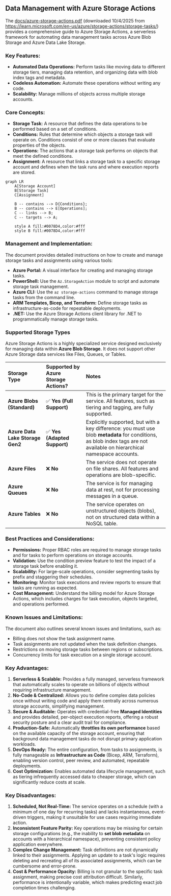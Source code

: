 ## Data Management with Azure Storage Actions

The [docs/azure-storage-actions.pdf](./docs/azure-storage-actions.pdf) (downloaded 10/4/2025 from https://learn.microsoft.com/en-us/azure/storage-actions/storage-tasks/) provides a comprehensive guide to Azure Storage Actions, a serverless framework for automating data management tasks across Azure Blob Storage and Azure Data Lake Storage.

### Key Features:

*   **Automated Data Operations:** Perform tasks like moving data to different storage tiers, managing data retention, and organizing data with blob index tags and metadata.
*   **Codeless Automation:** Automate these operations without writing any code.
*   **Scalability:** Manage millions of objects across multiple storage accounts.

### Core Concepts:

*   **Storage Task:** A resource that defines the data operations to be performed based on a set of conditions.
*   **Conditions:** Rules that determine which objects a storage task will operate on. Conditions consist of one or more clauses that evaluate properties of the objects.
*   **Operations:** The actions that a storage task performs on objects that meet the defined conditions.
*   **Assignment:** A resource that links a storage task to a specific storage account and defines when the task runs and where execution reports are stored.

```mermaid
graph LR
    A[Storage Account]
    B[Storage Task]
    C[Assignment]

    B -- contains --> D{Conditions};
    B -- contains --> E[Operations];
    C -- links --> B;
    C -- targets --> A;

    style A fill:#0078D4,color:#fff
    style B fill:#0078D4,color:#fff
```


### Management and Implementation:

The document provides detailed instructions on how to create and manage storage tasks and assignments using various tools:

*   **Azure Portal:** A visual interface for creating and managing storage tasks.
*   **PowerShell:** Use the `Az.StorageAction` module to script and automate storage task management.
*   **Azure CLI:** Use the `az storage-actions` command to manage storage tasks from the command line.
*   **ARM Templates, Bicep, and Terraform:** Define storage tasks as infrastructure-as-code for repeatable deployments.
*   **.NET:** Use the Azure Storage Actions client library for .NET to programmatically manage storage tasks.

### Supported Storage Types

Azure Storage Actions is a highly specialized service designed exclusively for managing data within **Azure Blob Storage**. It does not support other Azure Storage data services like Files, Queues, or Tables.

| Storage Type | Supported by Azure Storage Actions? | Notes |
| :--- | :--- | :--- |
| **Azure Blobs (Standard)** | ✅ **Yes (Full Support)** | This is the primary target for the service. All features, such as tiering and tagging, are fully supported. |
| **Azure Data Lake Storage Gen2** | ✅ **Yes (Adapted Support)** | Explicitly supported, but with a key difference: you must use blob **metadata** for conditions, as blob index tags are not available on hierarchical namespace accounts. |
| **Azure Files** | ❌ **No** | The service does not operate on file shares. All features and operations are blob-specific. |
| **Azure Queues** | ❌ **No** | The service is for managing data at rest, not for processing messages in a queue. |
| **Azure Tables** | ❌ **No** | The service operates on unstructured objects (blobs), not on structured data within a NoSQL table. |

### Best Practices and Considerations:

*   **Permissions:** Proper RBAC roles are required to manage storage tasks and for tasks to perform operations on storage accounts.
*   **Validation:** Use the condition preview feature to test the impact of a storage task before enabling it.
*   **Scalability:** For large-scale operations, consider segmenting tasks by prefix and staggering their schedules.
*   **Monitoring:** Monitor task executions and review reports to ensure that tasks are running as expected.
*   **Cost Management:** Understand the billing model for Azure Storage Actions, which includes charges for task execution, objects targeted, and operations performed.

### Known Issues and Limitations:

The document also outlines several known issues and limitations, such as:

*   Billing does not show the task assignment name.
*   Task assignments are not updated when the task definition changes.
*   Restrictions on moving storage tasks between regions or subscriptions.
*   Concurrency limits for task execution on a single storage account.

### Key Advantages:

1.  **Serverless & Scalable:** Provides a fully managed, serverless framework that automatically scales to operate on billions of objects without requiring infrastructure management.
2.  **No-Code & Centralized:** Allows you to define complex data policies once without writing code and apply them centrally across numerous storage accounts, simplifying management.
3.  **Secure & Auditable:** Operates with credential-free **Managed Identities** and provides detailed, per-object execution reports, offering a robust security posture and a clear audit trail for compliance.
4.  **Production-Safe:** Automatically **throttles its own performance** based on the available capacity of the storage account, ensuring that background data management tasks do not disrupt primary application workloads.
5.  **DevOps Ready:** The entire configuration, from tasks to assignments, is fully manageable as **Infrastructure as Code** (Bicep, ARM, Terraform), enabling version control, peer review, and automated, repeatable deployments.
6.  **Cost Optimization:** Enables automated data lifecycle management, such as tiering infrequently accessed data to cheaper storage, which can significantly reduce costs at scale.

### Key Disadvantages:

1.  **Scheduled, Not Real-Time:** The service operates on a schedule (with a minimum of one day for recurring tasks) and lacks instantaneous, event-driven triggers, making it unsuitable for use cases requiring immediate action.
2.  **Inconsistent Feature Parity:** Key operations may be missing for certain storage configurations (e.g., the inability to **set blob metadata** on accounts with a hierarchical namespace), preventing consistent policy application everywhere.
3.  **Complex Change Management:** Task definitions are not dynamically linked to their assignments. Applying an update to a task's logic requires deleting and recreating all of its associated assignments, which can be cumbersome and error-prone.
4.  **Cost & Performance Opacity:** Billing is not granular to the specific task assignment, making precise cost attribution difficult. Similarly, performance is intentionally variable, which makes predicting exact job completion times challenging.